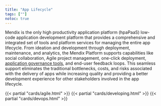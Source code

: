 ```yaml
---
title: "App Lifecycle"
tags: [""]
notoc: true
---
```


Mendix is the only high productivity application platform (hpaPaaS) low-code application development platform that provides a comprehensive and integrated set of tools and platform  services for managing the entire app lifecycle. From ideation and development through deployment, maintenance, and analytics, the Mendix Platform supports capabilities like social collaboration, Agile project management,  one-click deployment, [application governance tools](https://www.mendix.com/blog/3-application-governance-tools-keep-right-development-path/), and end-user feedback loops. This seamless support eliminates the traditional bottlenecks, costs, and risks associated with the delivery of apps while increasing quality and providing a better development experience for other stakeholders involved in the app lifecycle.

{{< partial "cards/agile.html" >}}
{{< partial "cards/developing.html" >}}
{{< partial "cards/devops.html" >}}
